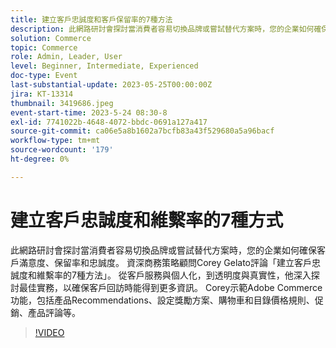 ```yaml
---
title: 建立客戶忠誠度和客戶保留率的7種方法
description: 此網路研討會探討當消費者容易切換品牌或嘗試替代方案時，您的企業如何確保客戶滿意度、保留率和忠誠度。 資深商務策略顧問Corey Gelato評論「建立客戶忠誠度和維繫率的7種方法」。 從客戶服務與個人化，到透明度與真實性，他深入探討最佳實務，以確保客戶回訪時能得到更多資訊。 Corey示範Adobe Commerce功能，包括產品Recommendations、設定獎勵方案、購物車和目錄價格規則、促銷、產品評論等。
solution: Commerce
topic: Commerce
role: Admin, Leader, User
level: Beginner, Intermediate, Experienced
doc-type: Event
last-substantial-update: 2023-05-25T00:00:00Z
jira: KT-13314
thumbnail: 3419686.jpeg
event-start-time: 2023-5-24 08:30-8
exl-id: 7741022b-4648-4072-bbdc-0691a127a417
source-git-commit: ca06e5a8b1602a7bcfb83a43f529680a5a96bacf
workflow-type: tm+mt
source-wordcount: '179'
ht-degree: 0%

---
```


# 建立客戶忠誠度和維繫率的7種方式

此網路研討會探討當消費者容易切換品牌或嘗試替代方案時，您的企業如何確保客戶滿意度、保留率和忠誠度。 資深商務策略顧問Corey Gelato評論「建立客戶忠誠度和維繫率的7種方法」。 從客戶服務與個人化，到透明度與真實性，他深入探討最佳實務，以確保客戶回訪時能得到更多資訊。 Corey示範Adobe Commerce功能，包括產品Recommendations、設定獎勵方案、購物車和目錄價格規則、促銷、產品評論等。

>[!VIDEO](https://video.tv.adobe.com/v/3419686/?learn=on)
